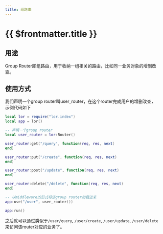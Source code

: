 ```yaml
---
title: 组路由
---
```


# {{ $frontmatter.title }}


## 用途

Group Router即组路由，用于收纳一组相关的路由，比如同一业务对象的增删改查。


## 使用方式

我们声明一个group router叫user_router，在这个router完成用户的增删改查，示例代码如下

```lua
local lor = require("lor.index")
local app = lor()

-- 声明一个group router
local user_router = lor:Router()

user_router:get("/query", function(req, res, next)
end)

user_router:put("/create", function(req, res, next)
end)

user_router:post("/update", function(req, res, next)
end)

user_router:delete("/delete", function(req, res, next)
end)

-- 以middleware的形式将该group router加载进来
app:use("/user", user_router())

app:run()
```

之后就可以通过类似于`/user/query`, `/user/create`, `/user/update`, `/user/delete`来访问该router对应的业务了。

